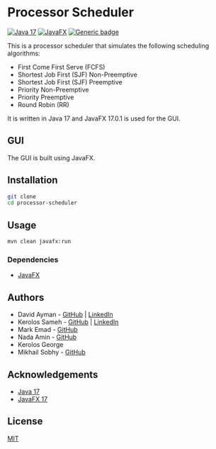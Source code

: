 # Processor Scheduler
[![Java 17](https://img.shields.io/badge/Java-17-green.svg)](https://www.oracle.com/java/technologies/javase-jdk17-downloads.html)
[![JavaFX](https://img.shields.io/badge/JavaFX-17.0.1-red.svg)](https://gluonhq.com/products/javafx/)
[![Generic badge](https://img.shields.io/badge/License-MIT-blue.svg)](https://shields.io/)

This is a processor scheduler that simulates the following scheduling algorithms:
* First Come First Serve (FCFS)
* Shortest Job First (SJF) Non-Preemptive
* Shortest Job First (SJF) Preemptive
* Priority Non-Preemptive
* Priority Preemptive
* Round Robin (RR)

It is written in Java 17 and JavaFX 17.0.1 is used for the GUI.

## GUI
The GUI is built using JavaFX.

## Installation
```bash
git clone
cd processor-scheduler
```
## Usage
```bash
mvn clean javafx:run
```

### Dependencies
* [JavaFX](https://gluonhq.com/products/javafx/)

## Authors

- David Ayman - [GitHub](https://github.com/X3nonC0der) | [LinkedIn](https://www.linkedin.com/in/david-ayman/)
- Kerolos Sameh - [GitHub](https://github.com/KahrabaVv) | [LinkedIn](https://www.linkedin.com/in/kerolos--sameh/)
- Mark Emad - [GitHub](https://github.com/Markadies) 
- Nada Amin - [GitHub](https://github.com/Nada-Amin)
- Kerolos George
- Mikhail Sobhy - [GitHub](https://github.com/MikhailSobhy)

## Acknowledgements
* [Java 17](https://www.oracle.com/java/technologies/javase-jdk17-downloads.html)
* [JavaFX 17](https://gluonhq.com/products/javafx/)

## License
[MIT](https://choosealicense.com/licenses/mit/)

